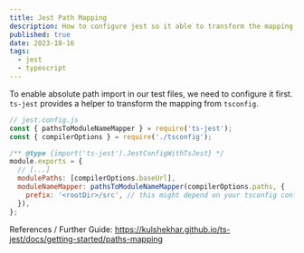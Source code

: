 ```yaml
---
title: Jest Path Mapping
description: How to configure jest so it able to transform the mapping from tsconfig
published: true
date: 2023-10-16
tags:
  - jest
  - typescript
---
```


To enable absolute path import in our test files, we need to configure it first. `ts-jest` provides a helper to transform the mapping from `tsconfig`.

```js
// jest.config.js
const { pathsToModuleNameMapper } = require('ts-jest');
const { compilerOptions } = require('./tsconfig');

/** @type {import('ts-jest').JestConfigWithTsJest} */
module.exports = {
  // [...]
  modulePaths: [compilerOptions.baseUrl],
  moduleNameMapper: pathsToModuleNameMapper(compilerOptions.paths, {
    prefix: '<rootDir>/src', // this might depend on your tsconfig configuration
  }),
};
```

References / Further Guide: https://kulshekhar.github.io/ts-jest/docs/getting-started/paths-mapping
